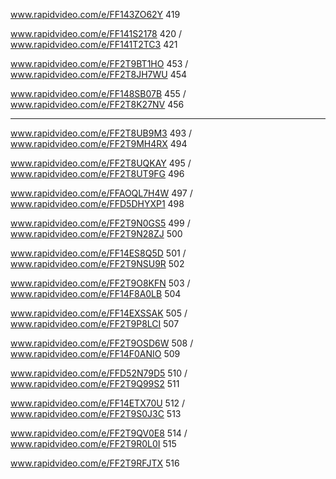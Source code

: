 www.rapidvideo.com/e/FF143ZO62Y 419

www.rapidvideo.com/e/FF141S2178 420 / www.rapidvideo.com/e/FF141T2TC3 421

www.rapidvideo.com/e/FF2T9BT1HO 453 / www.rapidvideo.com/e/FF2T8JH7WU 454

www.rapidvideo.com/e/FF148SB07B 455 / www.rapidvideo.com/e/FF2T8K27NV 456

-----

www.rapidvideo.com/e/FF2T8UB9M3 493 / www.rapidvideo.com/e/FF2T9MH4RX 494

www.rapidvideo.com/e/FF2T8UQKAY 495 / www.rapidvideo.com/e/FF2T8UT9FG 496

www.rapidvideo.com/e/FFAOQL7H4W 497 / www.rapidvideo.com/e/FFD5DHYXP1 498

www.rapidvideo.com/e/FF2T9N0GS5 499 / www.rapidvideo.com/e/FF2T9N28ZJ 500

www.rapidvideo.com/e/FF14ES8Q5D 501 / www.rapidvideo.com/e/FF2T9NSU9R 502

www.rapidvideo.com/e/FF2T9O8KFN 503 / www.rapidvideo.com/e/FF14F8A0LB 504

www.rapidvideo.com/e/FF14EXSSAK 505 / www.rapidvideo.com/e/FF2T9P8LCI 507

www.rapidvideo.com/e/FF2T9OSD6W 508 / www.rapidvideo.com/e/FF14F0ANIO 509

www.rapidvideo.com/e/FFD52N79D5 510 / www.rapidvideo.com/e/FF2T9Q99S2 511

www.rapidvideo.com/e/FF14ETX70U 512 / www.rapidvideo.com/e/FF2T9S0J3C 513

www.rapidvideo.com/e/FF2T9QV0E8 514 / www.rapidvideo.com/e/FF2T9R0L0I 515

www.rapidvideo.com/e/FF2T9RFJTX 516





